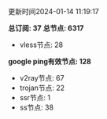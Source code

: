 更新时间2024-01-14 11:19:17

**总订阅: 37**
**总节点: 6317**
- vless节点: 28

**google ping有效节点: 128**
- v2ray节点: 67
- trojan节点: 22
- ssr节点: 1
- ss节点: 38
